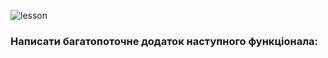![lesson](https://img.shields.io/badge/hw__adv-10-green)

### Написати багатопоточне додаток наступного функціонала: